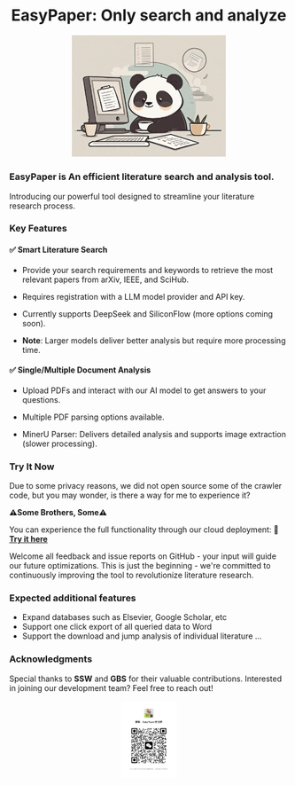 <h1 align="center">EasyPaper: Only search and analyze</h1>
<p align="center">
    <img src="figure_file/jh.jpeg" width="55%" style="max-width: 300px;">
</p>

### EasyPaper is An efficient literature search and analysis tool.

Introducing our powerful tool designed to streamline your literature research process.

### Key Features

#### ✅ Smart Literature Search
- Provide your search requirements and keywords to retrieve the most relevant papers from arXiv, IEEE, and SciHub.
- Requires registration with a LLM model provider and API key.

- Currently supports DeepSeek and SiliconFlow (more options coming soon).

- **Note**: Larger models deliver better analysis but require more processing time.


#### ✅ Single/Multiple Document Analysis

- Upload PDFs and interact with our AI model to get answers to your questions.

- Multiple PDF parsing options available.

- MinerU Parser: Delivers detailed analysis and supports image extraction (slower processing).

### Try It Now

Due to some privacy reasons, we did not open source some of the crawler code, but you may wonder, is there a way for me to experience it?

**⚠️Some Brothers, Some⚠️**

You can experience the full functionality through our cloud deployment:
🔗 **[Try it here](http://47.122.37.248:65523/)**  

Welcome all feedback and issue reports on GitHub - your input will guide our future optimizations. This is just the beginning - we're committed to continuously improving the tool to revolutionize literature research.

### Expected additional features
- Expand databases such as Elsevier, Google Scholar, etc
- Support one click export of all queried data to Word
- Support the download and jump analysis of individual literature
...

### Acknowledgments
Special thanks to **SSW** and **GBS** for their valuable contributions. Interested in joining our development team? Feel free to reach out!
<p align="center">
    <img src="figure_file/3.png" width="35%" style="max-width: 100px;">
</p>

